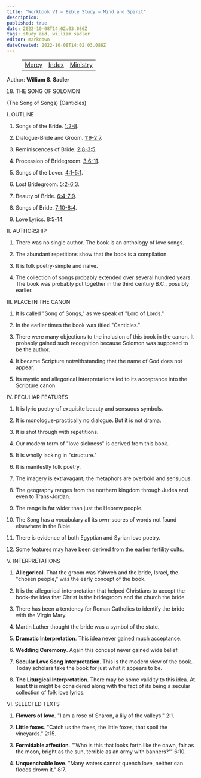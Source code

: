 ```yaml
---
title: "Workbook VI — Bible Study — Mind and Spirit"
description: 
published: true
date: 2022-10-08T14:02:03.086Z
tags: study aid, william sadler
editor: markdown
dateCreated: 2022-10-08T14:02:03.086Z
---
```


<figure class="table chapter-navigator">
	<table>
		<tbody>
		<tr>
			<td><a href="/en/article/William_S_Sadler/Workbook_6_Bible_Study/Mercy">Mercy</a></td>
			<td><a href="/en/article/William_S_Sadler/Workbook_6_Bible_Study/Index">Index</a></td>
			<td><a href="/en/article/William_S_Sadler/Workbook_6_Bible_Study/Ministry">Ministry</a></td>
		</tr>
		</tbody>
	</table>
</figure>

Author: **William S. Sadler**


18. THE SONG OF SOLOMON

(The Song of Songs) (Canticles)

I. OUTLINE

1. Songs of the Bride. [1:2-8](/en/Bible/Songs/1#v2).

2. Dialogue-Bride and Groom. [1:9-2:7](/en/Bible/Songs/1#v9).

3. Reminiscences of Bride. [2:8-3:5](/en/Bible/Songs/2#v8).

4. Procession of Bridegroom. [3:6-11](/en/Bible/Songs/3#v6).

5. Songs of the Lover. [4:1-5:1](/en/Bible/Songs/4#v1).

6. Lost Bridegroom. [5:2-6:3](/en/Bible/Songs/5#v2).

7. Beauty of Bride. [6:4-7:9](/en/Bible/Songs/6#v4).

8. Songs of Bride. [7:10-8:4](/en/Bible/Songs/7#v10).

9. Love Lyrics. [8:5-14](/en/Bible/Songs/8#v5).

II. AUTHORSHIP

1. There was no single author. The book is an anthology of love songs.

2. The abundant repetitions show that the book is a compilation.

3. It is folk poetry-simple and naive.

4. The collection of songs probably extended over several hundred years. The book was probably put together in the third century B.C., possibly earlier.

III. PLACE IN THE CANON

1. It Is called "Song of Songs," as we speak of "Lord of Lords."

2. In the earlier times the book was titled "Canticles."

3. There were many objections to the inclusion of this book in the canon. It probably gained such recognition because Solomon was supposed to be the author.

4. It became Scripture notwithstanding that the name of God does not appear.

5. Its mystic and allegorical interpretations led to its acceptance into the Scripture canon.

IV. PECULIAR FEATURES

1. It is lyric poetry-of exquisite beauty and sensuous symbols.

2. It is monologue-practically no dialogue. But it is not drama.

3. It is shot through with repetitions.

4. Our modern term of "love sickness" is derived from this book.

5. It is wholly lacking in "structure."

6. It is manifestly folk poetry.

7. The imagery is extravagant; the metaphors are overbold and sensuous.

8. The geography ranges from the northern kingdom through Judea and even to Trans-Jordan.

9. The range is far wider than just the Hebrew people.

10. The Song has a vocabulary all its own-scores of words not found elsewhere in the Bible.

11. There is evidence of both Egyptian and Syrian love poetry.

12. Some features may have been derived from the earlier fertility cults.

V. INTERPRETATIONS

1. **Allegorical**. That the groom was Yahweh and the bride, Israel, the "chosen people," was the early concept of the book.

2. It is the allegorical interpretation that helped Christians to accept the book-the idea that Christ is the bridegroom and the church the bride.

3. There has been a tendency for Roman Catholics to identify the bride with the Virgin Mary.

4. Martin Luther thought the bride was a symbol of the state.

5. **Dramatic Interpretation**. This idea never gained much acceptance.

6. **Wedding Ceremony**. Again this concept never gained wide belief.

7. **Secular Love Song Interpretation**. This is the modern view of the book. Today scholars take the book for just what it appears to be.

8. **The Liturgical Interpretation**. There may be some validity to this idea. At least this might be considered along with the fact of its being a secular collection of folk love lyrics.

VI. SELECTED TEXTS

1. **Flowers of love**. "I am a rose of Sharon, a lily of the valleys." 2:1.

2. **Little foxes**. "Catch us the foxes, the little foxes, that spoil the vineyards." 2:15.

3. **Formidable affection**. "'Who is this that looks forth like the dawn, fair as the moon, bright as the sun, terrible as an army with banners?'" 6:10.

4. **Unquenchable love**. "Many waters cannot quench love, neither can floods drown it." 8:7.


<br>

